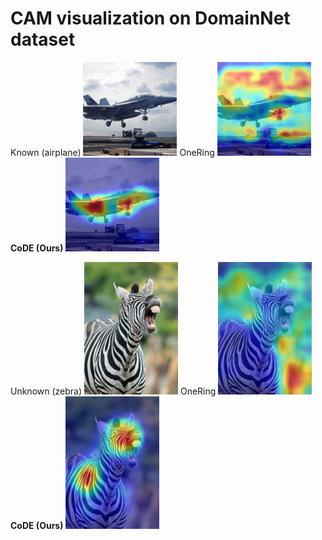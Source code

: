 # CAM visualization on DomainNet dataset

Known (airplane) <img src="https://github.com/AnonymousSubMM/Anonymous/blob/main/real_002_000003.jpg" width="150px">
OneRing <img src="https://github.com/AnonymousSubMM/Anonymous/blob/main/onering_resnet50_gradcam_cam_kn_airplane.jpg" width="150px">
**CoDE (Ours)** <img src="https://github.com/AnonymousSubMM/Anonymous/blob/main/resnet50_gradcam_cam_kn_airplane.jpg" width="150px">

Unknown (zebra) <img src="https://github.com/AnonymousSubMM/Anonymous/blob/main/real_344_000037.jpg" width="150px">
OneRing <img src="https://github.com/AnonymousSubMM/Anonymous/blob/main/onering_resnet50_gradcam_cam_unk_zebra.jpg" width="150px">
**CoDE (Ours)** <img src="https://github.com/AnonymousSubMM/Anonymous/blob/main/resnet50_gradcam_cam_unk_zebra.jpg" width="150px">
